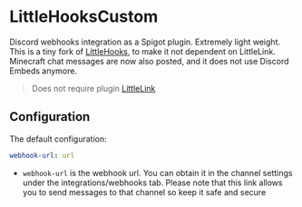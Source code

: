 # LittleHooksCustom
Discord webhooks integration as a Spigot plugin. Extremely light weight. \
This is a tiny fork of [LittleHooks](https://github.com/Pequla/LittleHooks), to make it not dependent on LittleLink. \
Minecraft chat messages are now also posted, and it does not use Discord Embeds anymore. 

> Does not require plugin [LittleLink](https://github.com/Pequla/LittleLink)

## Configuration

The default configuration:
```yaml
webhook-url: url
```

- `webhook-url` is the webhook url. You can obtain it in the channel settings under the integrations/webhooks tab. Please note that this link allows you to send messages to that channel so keep it safe and secure

